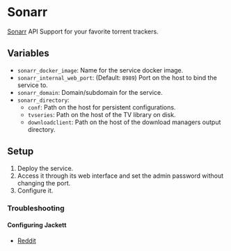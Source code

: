 # Sonarr

[Sonarr](https://github.com/Sonarr/Sonarr) API Support for your favorite
torrent trackers.

## Variables

* `sonarr_docker_image`: Name for the service docker image.
* `sonarr_internal_web_port`: (Default: `8989`) Port on the host to bind the
   service to.
* `sonarr_domain`: Domain/subdomain for the service.
* `sonarr_directory`:
   * `conf`: Path on the host for persistent configurations.
   * `tvseries`: Path on the host of the TV library on disk.
   * `downloadclient`: Path on the host of the download managers output
     directory.

## Setup

1. Deploy the service.
1. Access it through its web interface and set the admin password without
   changing the port.
1. Configure it.

### Troubleshooting

#### Configuring Jackett

* [Reddit](https://www.reddit.com/r/sonarr/comments/936s4n/cant_configure_jackett_in_sonarr/)
